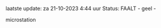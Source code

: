 laatste update: 
za 21-10-2023  4:44   uur 
Status: FAALT - geel - 
<div class="service R">microstation</div>